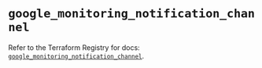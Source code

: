 # `google_monitoring_notification_channel`

Refer to the Terraform Registry for docs: [`google_monitoring_notification_channel`](https://registry.terraform.io/providers/hashicorp/google/6.43.0/docs/resources/monitoring_notification_channel).
